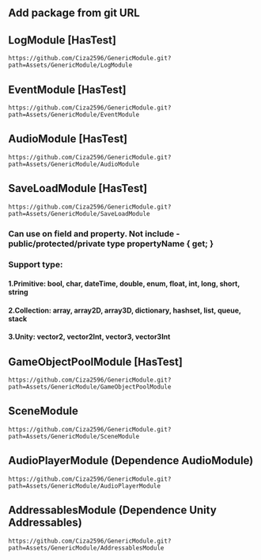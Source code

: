 ## Add package from git URL

## LogModule [HasTest]
```
https://github.com/Ciza2596/GenericModule.git?path=Assets/GenericModule/LogModule
```


## EventModule [HasTest]
```
https://github.com/Ciza2596/GenericModule.git?path=Assets/GenericModule/EventModule
```


## AudioModule [HasTest]
```
https://github.com/Ciza2596/GenericModule.git?path=Assets/GenericModule/AudioModule
```

## SaveLoadModule [HasTest]
```
https://github.com/Ciza2596/GenericModule.git?path=Assets/GenericModule/SaveLoadModule
```
### Can use on field and property. Not include - public/protected/private type propertyName { get; }
### Support type:
#### 1.Primitive: bool, char, dateTime, double, enum, float, int, long, short, string
#### 2.Collection: array, array2D, array3D, dictionary, hashset, list, queue, stack
#### 3.Unity: vector2, vector2Int, vector3, vector3Int


## GameObjectPoolModule [HasTest]
```
https://github.com/Ciza2596/GenericModule.git?path=Assets/GenericModule/GameObjectPoolModule
```


## SceneModule
```
https://github.com/Ciza2596/GenericModule.git?path=Assets/GenericModule/SceneModule
```


## AudioPlayerModule (Dependence AudioModule)
```
https://github.com/Ciza2596/GenericModule.git?path=Assets/GenericModule/AudioPlayerModule
```


## AddressablesModule (Dependence Unity Addressables)
```
https://github.com/Ciza2596/GenericModule.git?path=Assets/GenericModule/AddressablesModule
```
